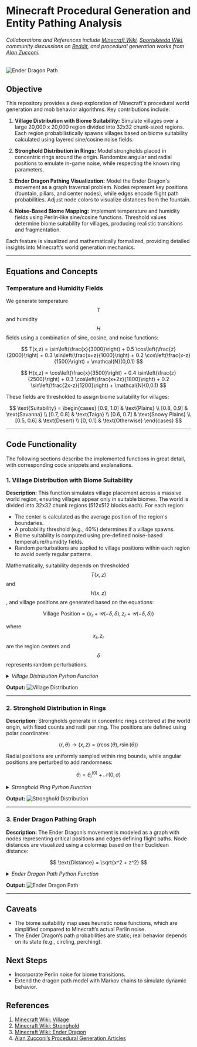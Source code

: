 # Minecraft Procedural Generation and Entity Pathing Analysis
###### Collaborations and References include [Minecraft Wiki](https://minecraft.wiki/), [Sportskeeda Wiki](https://wiki.sportskeeda.com/minecraft), community discussions on [Reddit](https://www.reddit.com/r/Minecraft/), and procedural generation works from [Alan Zucconi](https://www.alanzucconi.com/2022/06/05/minecraft-world-generation/).

![Ender Dragon Path](https://github.com/IsolatedSingularity/Minecraft-Generation/blob/main/Plots/ender_dragon_pathing_graph_adjusted.png?raw=true)

## Objective
This repository provides a deep exploration of Minecraft's procedural world generation and mob behavior algorithms. Key contributions include:

1. **Village Distribution with Biome Suitability:** Simulate villages over a large 20,000 x 20,000 region divided into 32x32 chunk-sized regions. Each region probabilistically spawns villages based on biome suitability calculated using layered sine/cosine noise fields.

2. **Stronghold Distribution in Rings:** Model strongholds placed in concentric rings around the origin. Randomize angular and radial positions to emulate in-game noise, while respecting the known ring parameters.

3. **Ender Dragon Pathing Visualization:** Model the Ender Dragon's movement as a graph traversal problem. Nodes represent key positions (fountain, pillars, and center nodes), while edges encode flight path probabilities. Adjust node colors to visualize distances from the fountain.

4. **Noise-Based Biome Mapping:** Implement temperature and humidity fields using Perlin-like sine/cosine functions. Threshold values determine biome suitability for villages, producing realistic transitions and fragmentation.

Each feature is visualized and mathematically formalized, providing detailed insights into Minecraft’s world generation mechanics.

---

## Equations and Concepts

### Temperature and Humidity Fields
We generate temperature $$T$$ and humidity $$H$$ fields using a combination of sine, cosine, and noise functions:

$$
T(x,z) = \sin\left(\frac{x}{3000}\right) + 0.5 \cos\left(\frac{z}{2000}\right) + 0.3 \sin\left(\frac{x+z}{1000}\right) + 0.2 \cos\left(\frac{x-z}{1500}\right) + \mathcal{N}(0,0.1)
$$

$$
H(x,z) = \cos\left(\frac{x}{3500}\right) + 0.4 \sin\left(\frac{z}{2500}\right) + 0.3 \cos\left(\frac{x+2z}{1800}\right) + 0.2 \sin\left(\frac{2x-z}{1200}\right) + \mathcal{N}(0,0.1)
$$

These fields are thresholded to assign biome suitability for villages:

$$
\text{Suitability} = \begin{cases} 
[0.9, 1.0] & \text{Plains} \\
[0.8, 0.9] & \text{Savanna} \\
[0.7, 0.8] & \text{Taiga} \\
[0.6, 0.7] & \text{Snowy Plains} \\
[0.5, 0.6] & \text{Desert} \\
[0, 0.1] & \text{Otherwise}
\end{cases}
$$

---

## Code Functionality
The following sections describe the implemented functions in great detail, with corresponding code snippets and explanations.

### 1. **Village Distribution with Biome Suitability**

**Description:**
This function simulates village placement across a massive world region, ensuring villages appear only in suitable biomes. The world is divided into 32x32 chunk regions (512x512 blocks each). For each region:

- The center is calculated as the average position of the region's boundaries.
- A probability threshold (e.g., 40%) determines if a village spawns.
- Biome suitability is computed using pre-defined noise-based temperature/humidity fields.
- Random perturbations are applied to village positions within each region to avoid overly regular patterns.

Mathematically, suitability depends on thresholded $$T(x,z)$$ and $$H(x,z)$$, and village positions are generated based on the equations:

$$
\text{Village Position} = (x_r + \mathcal{U}(-\delta, \delta), z_r + \mathcal{U}(-\delta, \delta))
$$

where $$x_r, z_r$$ are the region centers and $$\delta$$ represents random perturbations.

<details>
  <summary><i>Village Distribution Python Function</i></summary>

```python
# Define region parameters
worldCoordinateRange = 10000  # (-10,000 to 10,000)
regionBlockSize = 512  # Each region is 512x512 blocks
numberOfRegionsPerAxis = worldCoordinateRange * 2 // regionBlockSize

# Initialize village positions
villageXPositions = []
villageZPositions = []

# Generate villages
for xRegion in range(-numberOfRegionsPerAxis // 2, numberOfRegionsPerAxis // 2):
    for zRegion in range(-numberOfRegionsPerAxis // 2, numberOfRegionsPerAxis // 2):
        regionCenterX = xRegion * regionBlockSize + regionBlockSize // 2
        regionCenterZ = zRegion * regionBlockSize + regionBlockSize // 2

        if np.random.rand() < 0.4:  # 40% spawn chance
            villageXPositions.append(regionCenterX + np.random.uniform(-regionBlockSize // 4, regionBlockSize // 4))
            villageZPositions.append(regionCenterZ + np.random.uniform(-regionBlockSize // 4, regionBlockSize // 4))

# Compute biome suitability
biomeSuitability = np.random.rand(len(villageXPositions))

# Plot village positions
plt.scatter(villageXPositions, villageZPositions, c=biomeSuitability, cmap='BuPu', alpha=0.6)
plt.title("Village Distribution in the Overworld")
plt.show()
```
</details>

**Output:**
![Village Distribution](https://github.com/IsolatedSingularity/Minecraft-Generation/blob/main/Plots/village_distribution.png?raw=true)

---

### 2. **Stronghold Distribution in Rings**

**Description:**
Strongholds generate in concentric rings centered at the world origin, with fixed counts and radii per ring. The positions are defined using polar coordinates:

$$
(r, \theta) \to (x, z) = (r \cos(\theta), r \sin(\theta))
$$

Radial positions are uniformly sampled within ring bounds, while angular positions are perturbed to add randomness:

$$
\theta_i = \theta_i^{(0)} + \mathcal{N}(0, \sigma)
$$

<details>
  <summary><i>Stronghold Ring Python Function</i></summary>

```python
# Ring definitions
ringDefinitions = [
    {'radius': (1280, 2816), 'count': 3, 'color': '#440154'},
    {'radius': (4352, 5888), 'count': 6, 'color': '#443983'},
]

# Generate strongholds
for ring in ringDefinitions:
    r_min, r_max = ring['radius']
    count = ring['count']
    angles = np.linspace(0, 2*np.pi, count, endpoint=False) + np.random.normal(0, np.pi/(count*2), count)
    radii = np.random.uniform(r_min, r_max, count)
    x_positions = radii * np.cos(angles)
    z_positions = radii * np.sin(angles)

    plt.scatter(x_positions, z_positions, color=ring['color'], s=100)

plt.title("Stronghold Distribution in Rings")
plt.show()
```
</details>

**Output:**
![Stronghold Distribution](https://github.com/IsolatedSingularity/Minecraft-Generation/blob/main/Plots/stronghold_distribution.png?raw=true)

---

### 3. **Ender Dragon Pathing Graph**

**Description:**
The Ender Dragon’s movement is modeled as a graph with nodes representing critical positions and edges defining flight paths. Node distances are visualized using a colormap based on their Euclidean distance:

$$
\text{Distance} = \sqrt{x^2 + z^2}
$$

<details>
  <summary><i>Ender Dragon Path Python Function</i></summary>

```python
# Define node positions
outerNodeAngles = np.linspace(0, 2*np.pi, 12, endpoint=False)
outerNodes = [(100*np.cos(a), 100*np.sin(a)) for a in outerNodeAngles]
centerNode = (0, 0)

# Graph
G = nx.Graph()
G.add_nodes_from(outerNodes + [centerNode])
G.add_edges_from([(centerNode, node) for node in outerNodes])

# Color nodes based on distance
colors = [np.linalg.norm(node) for node in outerNodes]
nx.draw(G, pos={n: n for n in G.nodes}, node_color=colors, cmap='winter', with_labels=False)
plt.title("Ender Dragon Path in the End")
plt.show()
```
</details>

**Output:**
![Ender Dragon Path](https://github.com/IsolatedSingularity/Minecraft-Generation/blob/main/Plots/ender_dragon_pathing_graph_adjusted.png?raw=true)

---

## Caveats
- The biome suitability map uses heuristic noise functions, which are simplified compared to Minecraft’s actual Perlin noise.
- The Ender Dragon’s path probabilities are static; real behavior depends on its state (e.g., circling, perching).

## Next Steps
- Incorporate Perlin noise for biome transitions.
- Extend the dragon path model with Markov chains to simulate dynamic behavior.

## References
1. [Minecraft Wiki: Village](https://minecraft.wiki/)
2. [Minecraft Wiki: Stronghold](https://minecraft.wiki/)
3. [Minecraft Wiki: Ender Dragon](https://minecraft.wiki/)
4. [Alan Zucconi’s Procedural Generation Articles](https://www.alanzucconi.com/2022/06/05/minecraft-world-generation/)
